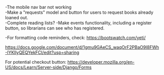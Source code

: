 -The mobile nav bar not working  
-Make a "requests" model and button for users to request books already loaned out.  
-Complete reading lists?
-Make events functionality, including a register button, so librarians can see who has registered.  


-For formatting code reminders, check: https://bootswatch.com/yeti/   

https://docs.google.com/document/d/1gmu9GAeCS_waqOrF2PBaO9l8FWh-IYKIlyQEQYekFCI/edit?usp=sharing  

For potential checkout button: https://developer.mozilla.org/en-US/docs/Learn/Server-side/Django/Forms  
